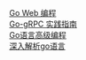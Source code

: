
[Go Web 编程](https://www.golang123.com/book/info/9)   
[Go-gRPC 实践指南](https://www.golang123.com/book/36?chapterID=857)   
[Go语言高级编程](https://legacy.gitbook.com/book/chai2010/advanced-go-programming-book/details)   
[深入解析go语言](https://www.w3cschool.cn/go_internals/go_internals-gn5m282b.html)
